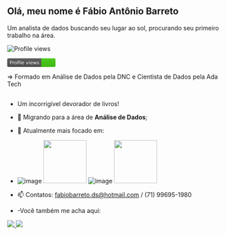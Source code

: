 ## Olá, meu nome é Fábio Antônio Barreto
Um analista de dados buscando seu lugar ao sol, procurando seu primeiro trabalho na área.

![Profile views](https://gvpc.arturio.dev/fabiobarreto-ds)

<svg xmlns="http://www.w3.org/2000/svg" xmlns:xlink="http://www.w3.org/1999/xlink" width="112" height="20" role="img" aria-label="Profile views: <?= $views ?>">
    <title>Profile views: <?= $views ?></title>
    <linearGradient id="s" x2="0" y2="100%"><stop offset="0" stop-color="#bbb" stop-opacity=".1"/>
        <stop offset="1" stop-opacity=".1"/>
    </linearGradient>
    <clipPath id="r">
        <rect width="112" height="20" rx="3" fill="#fff"/>
    </clipPath>
    <g clip-path="url(#r)">
        <rect width="79" height="20" fill="#555"/>
        <rect x="79" width="33" height="20" fill="#4c1"/>
        <rect width="112" height="20" fill="url(#s)"/>
    </g>
    <g fill="#fff" text-anchor="middle" font-family="Verdana,Geneva,DejaVu Sans,sans-serif" text-rendering="geometricPrecision" font-size="110">
        <text aria-hidden="true" x="400" y="150" fill="#010101" fill-opacity=".3" transform="scale(.1)" textLength="">Profile views</text>
        <text x="400" y="140" transform="scale(.1)" fill="#fff" textLength="">Profile views</text>
        <text aria-hidden="true" x="950" y="150" fill="#010101" fill-opacity=".3" transform="scale(.1)" textLength=""><?= $views ?></text>
        <text x="950" y="140" transform="scale(.1)" fill="#fff" textLength=""><?= $views ?></text>
    </g>
</svg>

=> Formado em Análise de Dados pela DNC e Cientista de Dados pela Ada Tech

##


- Um incorrigível devorador de livros!
- 🔭 Migrando para a área de **Análise de Dados**;
- 🌱 Atualmente mais focado em:
- 
  ![image](https://github.com/fabiobarreto-ds/fabiobarreto-ds/assets/109318444/3b561227-1d22-4283-b081-c6d347e3c0bb)
   <img width='100' height='100' src="https://cdn.jsdelivr.net/gh/devicons/devicon@latest/icons/mysql/mysql-original-wordmark.svg" />
   ![image](https://github.com/fabiobarreto-ds/fabiobarreto-ds/assets/109318444/8b411d94-8130-46da-9890-d8b8242e8df8)
  <img width='100' height='100' src="https://cdn.jsdelivr.net/gh/devicons/devicon@latest/icons/python/python-original.svg" />

          
          
          
          
- 📫 Contatos: fabiobarreto.ds@hotmail.com / (71) 99695-1980
- -Você também me acha aqui:
<a href="https://www.linkedin.com/in/f%C3%A1bio-barreto-684228310/">
 <img src="https://img.shields.io/badge/linkedin-%230077B5.svg?style=for-the-badge&logo=linkedin&logoColor=white"/>
<a/>

<a href="https://www.instagram.com/fabio_barreto1980/?next=%2F">
 <img src="https://img.shields.io/badge/Instagram-%23E4405F.svg?style=for-the-badge&logo=Instagram&logoColor=white"/>
<a/>

